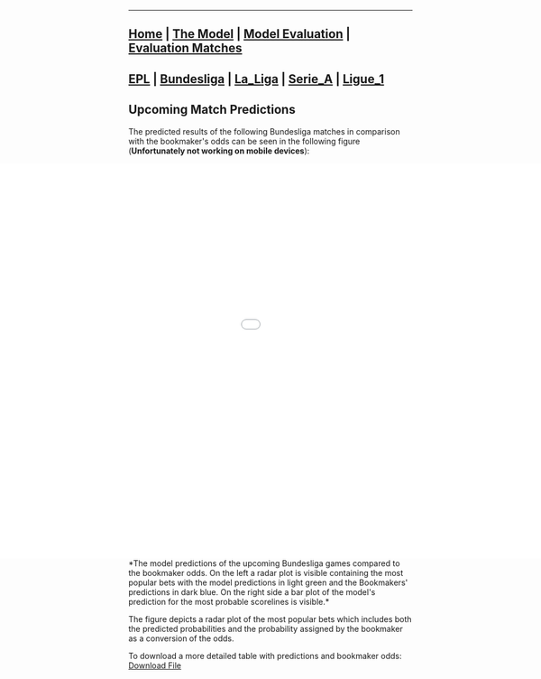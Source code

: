 ________________________________________________________________________________________________________________________________
<style>
    body {
        overflow-x: hidden;
    }
</style>

## [Home](https://nickpadd.github.io/EFLP.github.io/Home/ "EuropeanFootballLeaguePredictor Home page") | [The Model](https://nickpadd.github.io/EFLP.github.io/Model/ "Learn more about the model") | [Model Evaluation](https://nickpadd.github.io/EFLP.github.io/Evaluation/leagues/EPL/ "Past season performance of the model") | [Evaluation Matches](https://nickpadd.github.io/EFLP.github.io/Upcoming/leagues/EPL/ "The predictions of the upcoming matches") 

## [EPL](https://nickpadd.github.io/EFLP.github.io/Upcoming/leagues/EPL/ "Predictions for EPL") | [Bundesliga](https://nickpadd.github.io/EFLP.github.io/Upcoming/leagues/Bundesliga/ "Predictions for Bundesliga") | [La_Liga](https://nickpadd.github.io/EFLP.github.io/Upcoming/leagues/La_Liga/ "Predictions for La_Liga") | [Serie_A](https://nickpadd.github.io/EFLP.github.io/Upcoming/leagues/Serie_A/ "Predictions for Serie_A") | [Ligue_1](https://nickpadd.github.io/EFLP.github.io/Upcoming/leagues/Ligue_1/ "Predictions for Ligue_1")

## Upcoming Match Predictions

The predicted results of the following Bundesliga matches in comparison with the bookmaker's odds can be seen in the following figure (**Unfortunately not working on mobile devices**):

<iframe src="InteractiveFigure.html" width="1500" height="700" frameborder="0" allowfullscreen="true" scrolling="no" style="position:relative; top: 0px; left: -250px;"></iframe> 
*The model predictions of the upcoming Bundesliga games compared to the bookmaker odds. On the left a radar plot is visible containing the most popular bets with the model predictions in light green and the Bookmakers' predictions in dark blue. On the right side a bar plot of the model's prediction for the most probable scorelines is visible.*

The figure depicts a radar plot of the most popular bets which includes both the predicted probabilities and the probability assigned by the bookmaker as a conversion of the odds.

To download a more detailed table with predictions and bookmaker odds: <a href="PredictionTable.html" download="Bundesliga_Predictions.html">Download File</a>

<!-- Google tag (gtag.js) -->
<script async src="https://www.googletagmanager.com/gtag/js?id=G-RE6NB27P4L"></script>
<script>
  window.dataLayer = window.dataLayer || [];
  function gtag(){dataLayer.push(arguments);}
  gtag('js', new Date());

  gtag('config', 'G-RE6NB27P4L');
</script>

